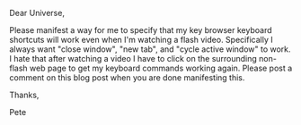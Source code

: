 Dear Universe,

Please manifest a way for me to specify that my key browser keyboard shortcuts will work even when I'm watching a flash video. Specifically I always want "close window", "new tab", and "cycle active window" to work. I hate that after watching a video I have to click on the surrounding non-flash web page to get my keyboard commands working again. Please post a comment on this blog post when you are done manifesting this.

Thanks,

Pete